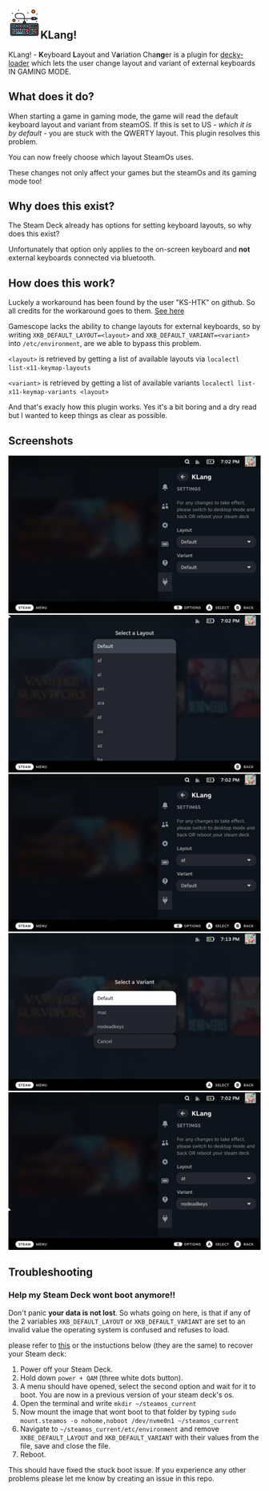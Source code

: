 <img src="https://raw.githubusercontent.com/Loidbae/SDH-KLang/master/assets/logo.png" width="64" alt="" title="klang Logo">KLang!
---
KLang! - **K**eyboard **L**ayout and V**a**riation Cha**ng**er is a plugin for [decky-loader](https://github.com/SteamDeckHomebrew/deckly-loader) which lets the user change layout and variant of external keyboards IN GAMING MODE.

## What does it do?

When starting a game in gaming mode, the game will read the default keyboard layout and variant from steamOS. If this is set to US *- which it is by default -* you are stuck with the QWERTY layout. This plugin resolves this problem.

You can now freely choose which layout SteamOs uses.

These changes not only affect your games but the steamOs and its gaming mode too!

## Why does this exist?

The Steam Deck already has options for setting keyboard layouts, so why does this exist?

Unfortunately that option only applies to the on-screen keyboard and **not** external keyboards connected via bluetooth.


## How does this work?

Luckely a workaround has been found by the user "KS-HTK" on github. So all credits for the workaround goes to them. [See here](https://github.com/ValveSoftware/SteamOS/issues/798/)

Gamescope lacks the ability to change layouts for external keyboards, so by writing ``XKB_DEFAULT_LAYOUT=<layout>`` and ``XKB_DEFAULT_VARIANT=<variant>`` into ``/etc/environment``, are we able to bypass this problem.

``<layout>`` is retrieved by getting a list of available layouts via ``localectl list-x11-keymap-layouts``

``<variant>`` is retrieved by getting a list of available variants ``localectl list-x11-keymap-variants <layout>``

And that's exacly how this plugin works. Yes it's a bit boring and a dry read but I wanted to keep things as clear as possible.

## Screenshots

![](assets/menu.jpg)
![](assets/select_layout.jpg)
![](assets/layout_selected.jpg)
![](assets/select_variant.jpg)
![](assets/variant_selected.jpg)

## Troubleshooting

### Help my Steam Deck wont boot anymore!!

Don't panic **your data is not lost**. So whats going on here, is that if any of the 2 variables ``XKB_DEFAULT_LAYOUT`` or ``XKB_DEFAULT_VARIANT`` are set to an invalid value the operating system is confused and refuses to load.

please refer to [this](https://www.reddit.com/r/SteamDeck/comments/yf6rsf/steam_deck_recovery_instructions_without/) or the instuctions below (they are the same) to recover your Steam deck:

1. Power off your Steam Deck.
2. Hold down ``power + QAM`` (three white dots button).
3. A menu should have opened, select the second option and wait for it to boot. You are now in a previous version of your steam deck's os.
4. Open the terminal and write ``mkdir ~/steamos_current``
5. Now mount the image that wont boot to that folder by typing ``sudo mount.steamos -o nohome,noboot /dev/nvme0n1 ~/steamos_current``
6. Navigate to ``~/steamos_current/etc/environment`` and remove ``XKBE_DEFAULT_LAYOUT`` and ``XKB_DEFAULT_VARIANT`` with their values from the file, save and close the file.
7. Reboot.

This should have fixed the stuck boot issue. If you experience any other problems please let me know by creating an issue in this repo. 
